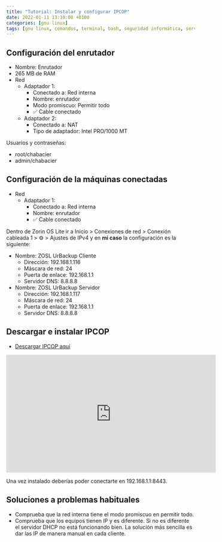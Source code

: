 ```yaml
---
title: "Tutorial: Instalar y configurar IPCOP"
date: 2022-01-11 13:10:00 +0100
categories: [gnu linux]
tags: [gnu linux, comandos, terminal, bash, seguridad informática, servicios en red]
---
```


## Configuración del enrutador

- Nombre: Enrutador
- 265 MB de RAM
- Red
    - Adaptador 1:
        - Conectado a: Red interna 
        - Nombre: enrutador
        - Modo promiscuo: Permitir todo
        - ✅ Cable conectado
    - Adaptador 2:
        - Conectado a: NAT
        - Tipo de adaptador: Intel PRO/1000 MT

Usuarios y contraseñas:

- root/chabacier
- admin/chabacier

## Configuración de la máquinas conectadas

- Red
    - Adaptador 1:
        - Conectado a: Red interna 
        - Nombre: enrutador
        - ✅ Cable conectado

Dentro de Zorin OS Lite ir a Inicio > Conexiones de red > Conexión cableada 1 > ⚙️ > Ajustes de IPv4 y en **mi caso** la configuración es la siguiente:

- Nombre: ZOSL UrBackup Cliente
    - Dirección: 192.168.1.116
    - Máscara de red: 24
    - Puerta de enlace: 192.168.1.1
    - Servidor DNS: 8.8.8.8
- Nombre: ZOSL UrBackup Servidor
    - Dirección: 192.168.1.117
    - Máscara de red: 24
    - Puerta de enlace: 192.168.1.1
    - Servidor DNS: 8.8.8.8

## Descargar e instalar IPCOP

- [Descargar IPCOP aquí](https://www.ipcop.org/download.html)

<iframe width="560" height="315" src="https://www.youtube.com/embed/rrWLBBQr5iw" title="YouTube video player" frameborder="0" allow="accelerometer; autoplay; clipboard-write; encrypted-media; gyroscope; picture-in-picture" allowfullscreen></iframe>

Una vez instalado deberías poder conectarte en 192.168.1.1:8443.

## Soluciones a problemas habituales

- Comprueba que la red interna tiene el modo promiscuo en permitir todo.
- Comprueba que los equipos tienen IP y es diferente. Si no es diferente el servidor DHCP no está funcionando bien. La solución más sencilla es dar las IP de manera manual en cada cliente.
